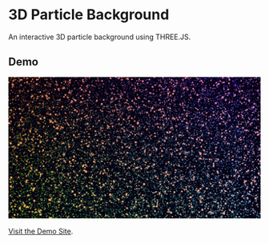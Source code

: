 # 3D Particle Background
 An interactive 3D particle background using THREE.JS.

## Demo
![Demo Image](https://raw.githubusercontent.com/jackkimmins/3D-Particle-Background/main/demo.png)

[Visit the Demo Site](https://3d-particle-background.pages.dev/).

